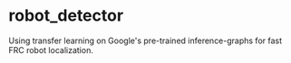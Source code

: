 # robot_detector
Using transfer learning on Google's pre-trained inference-graphs for fast FRC robot localization.
